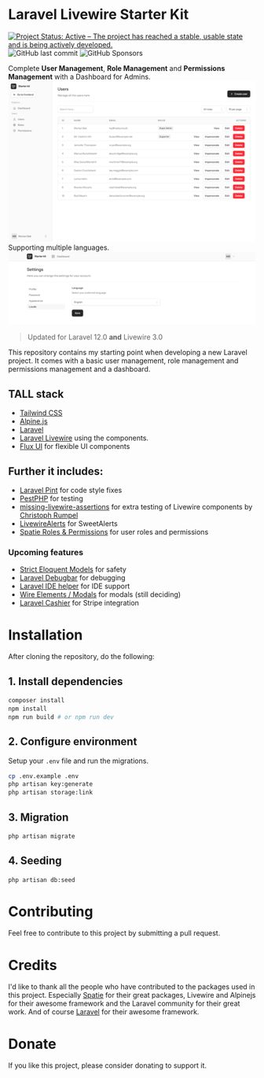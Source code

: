 # Laravel Livewire Starter Kit
[![Project Status: Active – The project has reached a stable, usable state and is being actively developed.](https://www.repostatus.org/badges/latest/active.svg)](https://www.repostatus.org/#active)
![GitHub last commit](https://img.shields.io/github/last-commit/mortenebak/laravel-starter-project)
![GitHub Sponsors](https://img.shields.io/github/sponsors/mortenebak)

Complete **User Management**, **Role Management** and **Permissions Management** with a Dashboard for Admins.
![alt text](docs/backend.png "Backend View")
Supporting multiple languages.
![alt text](docs/locale.png "Localization View")

> Updated for Laravel 12.0 **and** Livewire 3.0

This repository contains my starting point when developing a new Laravel project.
It comes with a basic user management, role management and permissions management and a dashboard.

## TALL stack

- [Tailwind CSS](https://tailwindcss.com)
- [Alpine.js](https://alpinejs.dev)
- [Laravel](https://laravel.com)
- [Laravel Livewire](https://livewire.laravel.com) using the components.
- [Flux UI](https://fluxui.dev) for flexible UI components

## Further it includes:

- [Laravel Pint](https://github.com/laravel/pint) for code style fixes
- [PestPHP](https://pestphp.com) for testing
- [missing-livewire-assertions](https://github.com/christophrumpel/missing-livewire-assertions) for extra testing of Livewire components by [Christoph Rumpel](https://github.com/christophrumpel)
- [LivewireAlerts](https://github.com/jantinnerezo/livewire-alert) for SweetAlerts
- [Spatie Roles & Permissions](https://spatie.be/docs/laravel-permission/v5/introduction) for user roles and permissions

### Upcoming features
- [Strict Eloquent Models](https://planetscale.com/blog/laravels-safety-mechanisms) for safety
- [Laravel Debugbar](https://github.com/barryvdh/laravel-debugbar) for debugging
- [Laravel IDE helper](https://github.com/barryvdh/laravel-ide-helper) for IDE support
- [Wire Elements / Modals](https://github.com/wire-elements/modal) for modals (still deciding)
- [Laravel Cashier](https://laravel.com/docs/10.x/billing) for Stripe integration


# Installation
After cloning the repository, do the following:

## 1. Install dependencies

```bash
composer install
npm install
npm run build # or npm run dev
```

## 2. Configure environment

Setup your `.env` file and run the migrations.

```bash
cp .env.example .env
php artisan key:generate
php artisan storage:link
```

## 3. Migration

```bash
php artisan migrate
```

## 4. Seeding

```bash
php artisan db:seed
```

# Contributing
Feel free to contribute to this project by submitting a pull request.

# Credits
I'd like to thank all the people who have contributed to the packages used in this project. 
Especially [Spatie](https://spatie.be) for their great packages, Livewire and Alpinejs for their awesome framework and the Laravel community for their great work.
And of course [Laravel](https://laravel.com) for their awesome framework.

# Donate
If you like this project, please consider donating to support it.
